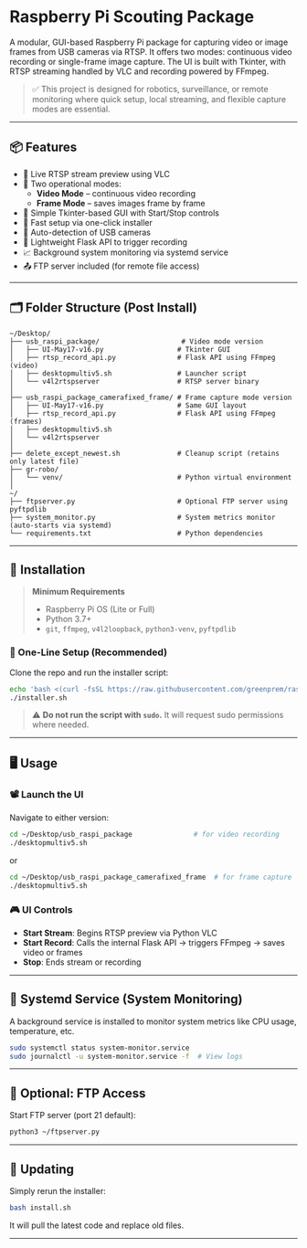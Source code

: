 # Raspberry Pi Scouting Package

A modular, GUI-based Raspberry Pi package for capturing video or image frames from USB cameras via RTSP. It offers two modes: continuous video recording or single-frame image capture. The UI is built with Tkinter, with RTSP streaming handled by VLC and recording powered by FFmpeg.

> ✅ This project is designed for robotics, surveillance, or remote monitoring where quick setup, local streaming, and flexible capture modes are essential.

---

## 📦 Features

- 🎥 Live RTSP stream preview using VLC
- 🧪 Two operational modes:
  - **Video Mode** – continuous video recording
  - **Frame Mode** – saves images frame by frame
- 🧠 Simple Tkinter-based GUI with Start/Stop controls
- 🚀 Fast setup via one-click installer
- 🔌 Auto-detection of USB cameras
- 🔧 Lightweight Flask API to trigger recording
- 📈 Background system monitoring via systemd service
- 📤 FTP server included (for remote file access)

---

## 🗂️ Folder Structure (Post Install)

```text
~/Desktop/
├── usb_raspi_package/                    # Video mode version
│   ├── UI-May17-v16.py                  # Tkinter GUI
│   ├── rtsp_record_api.py               # Flask API using FFmpeg (video)
│   ├── desktopmultiv5.sh                # Launcher script
│   └── v4l2rtspserver                   # RTSP server binary
│
├── usb_raspi_package_camerafixed_frame/ # Frame capture mode version
│   ├── UI-May17-v16.py                  # Same GUI layout
│   ├── rtsp_record_api.py               # Flask API using FFmpeg (frames)
│   ├── desktopmultiv5.sh
│   └── v4l2rtspserver
│
├── delete_except_newest.sh              # Cleanup script (retains only latest file)
├── gr-robo/
│   └── venv/                            # Python virtual environment
│
~/
├── ftpserver.py                         # Optional FTP server using pyftpdlib
├── system_monitor.py                    # System metrics monitor (auto-starts via systemd)
└── requirements.txt                     # Python dependencies
```

---

## 🚀 Installation

> **Minimum Requirements**  
> - Raspberry Pi OS (Lite or Full)  
> - Python 3.7+  
> - `git`, `ffmpeg`, `v4l2loopback`, `python3-venv`, `pyftpdlib`

### 🧠 One-Line Setup (Recommended)
Clone the repo and run the installer script:

```bash
echo 'bash <(curl -fsSL https://raw.githubusercontent.com/greenprem/raspi-scouting-package/refs/heads/main/install.sh)' > installer.sh && chmod +x installer.sh
./installer.sh
```

> ⚠️ **Do not run the script with `sudo`.** It will request sudo permissions where needed.

---

## 🖥️ Usage

### 📽️ Launch the UI

Navigate to either version:

```bash
cd ~/Desktop/usb_raspi_package               # for video recording
./desktopmultiv5.sh
```

or

```bash
cd ~/Desktop/usb_raspi_package_camerafixed_frame  # for frame capture
./desktopmultiv5.sh
```

### 🎮 UI Controls

- **Start Stream**: Begins RTSP preview via Python VLC
- **Start Record**: Calls the internal Flask API → triggers FFmpeg → saves video or frames
- **Stop**: Ends stream or recording

---

## 🔧 Systemd Service (System Monitoring)

A background service is installed to monitor system metrics like CPU usage, temperature, etc.

```bash
sudo systemctl status system-monitor.service
sudo journalctl -u system-monitor.service -f  # View logs
```

---

## 🧪 Optional: FTP Access

Start FTP server (port 21 default):

```bash
python3 ~/ftpserver.py
```

---

## 🔄 Updating

Simply rerun the installer:

```bash
bash install.sh
```

It will pull the latest code and replace old files.

---

